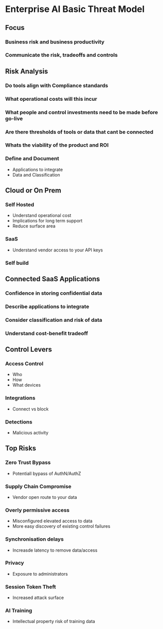 # Enterprise AI Basic Threat Model
## Focus
### Business risk and business productivity
### Communicate the risk, tradeoffs and controls
## Risk Analysis
### Do tools align with Compliance standards
### What operational costs will this incur
### What people and control investments need to be made before go-live
### Are there thresholds of tools or data that cant be connected
### Whats the viability of the product and ROI
### Define and Document
- Applications to integrate
- Data and Classification
## Cloud or On Prem
### Self Hosted
- Understand operational cost
- Implications for long term support
- Reduce surface area
### SaaS
- Understand vendor access to your API keys
### Self build
## Connected SaaS Applications
### Confidence in storing confidential data
### Describe applications to integrate
### Consider classification and risk of data
### Understand cost-benefit tradeoff
## Control Levers
### Access Control
- Who
- How
- What devices
### Integrations
- Connect vs block
### Detections
- Malicious activity
## Top Risks
### Zero Trust Bypass
- Potentiall bypass of AuthN/AuthZ
### Supply Chain Compromise
- Vendor open route to your data
### Overly permissive access
- Misconfigured elevated access to data
- More easy discovery of existing control failures
### Synchronisation delays
- Increasde latency to remove data/access
### Privacy
- Exposure to administrators
### Session Token Theft
- Increased attack surface
### AI Training
- Intellectual property risk of training data